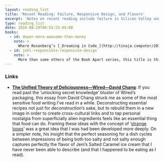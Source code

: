 ```yaml
---
layout: reading_list
title: 'Recent Reading: Failure, Responsive Design, and Flavors'
excerpt: 'Notes on recent reading include failure in Silicon Valley and David Chang on flavor.'
type: reading_list
date: 2016-08-29T06:53:53-04:00
books:
  - id: dwyer-more-awesome-than-money
    note: >
      Where Rosenberg’s [_Dreaming in Code_](http://tinaja.computer/2016/07/20/recent-reading.html) addressed failure in software development from the perspective of the problems of software design and project management, Dwyer follows the ill-fated Diaspora project and explores failure from the perspective of business realities in Silicon Valley: missed opportunities, the difficulty of transitioning from hacker to businessman, and finding a product/market fit. Like Rosenberg, Dwyer had access to the team as an observer for the bulk of the period he narrates, and his account benefits from the immediate reactions of his subjects that might otherwise have been smoothed over by hindsight.
  - id: jehl-responsible-responsive-design
    note: >
      More than some others of the Book Apart series, this title is thick with specific how-to demonstration material and references to specific libraries, shims, etc. to implement the recommended techniques. To go as deep as Jehl does with some of this is not in the budget on most of my client work, but it is still helpful to see full spectrum available in order to pick some techniques that can be easily inserted in smaller budget projects. I also look forward to experimenting with it for personal projects.
---
```


### Links

- [**The Unified Theory of Deliciousness—Wired—David Chang**](http://www.wired.com/2016/07/chef-david-chang-on-deliciousness/): If you read past the ‘unlocking secret knowledge’ bluster of Wired’s packaging, this essay from David Chang struck me as some of the most sensitive food writing I’ve read in a while. Deconstructing essential recipes not just for deconstruction’s sake, but to rebuild them in a new image in order to create cross-cultural links and to tap personal nostalgia from superficially alien ingredients feels like an essential thing that food can do. Framing these ideas with the concept of ‘[strange loops](http://www.amazon.com/exec/obidos/asin/0465026567/ref=nosim/latin031-20)’ was a great idea that I was had been developed more deeply. On a simpler note, his insight that the perfect seasoning for a dish cycles between impressions of being both too salty and not salty enough captures perfectly the flavor of Jeni’s Salted Caramel ice cream that I have never been able to describe (and that I happened to be eating as I read).
